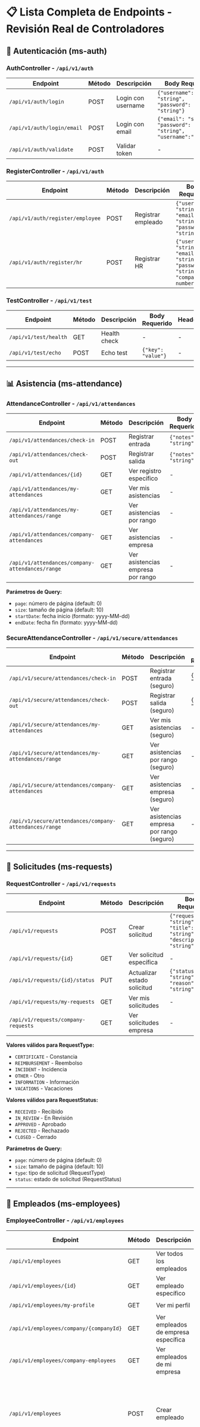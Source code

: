 # 📋 **Lista Completa de Endpoints - Revisión Real de Controladores**

## 🔐 **Autenticación (ms-auth)**

### **AuthController** - `/api/v1/auth`

| Endpoint | Método | Descripción | Body Requerido                                                  | Headers | Roles |
|----------|--------|-------------|-----------------------------------------------------------------|---------|-------|
| `/api/v1/auth/login` | POST | Login con username | `{"username": "string", "password": "string"}`                  | - | ALL |
| `/api/v1/auth/login/email` | POST | Login con email | `{"email": "string", "password": "string", "username":"string"}` | - | ALL |
| `/api/v1/auth/validate` | POST | Validar token | -                                                               | `Authorization: Bearer <token>` | ALL |

### **RegisterController** - `/api/v1/auth`

| Endpoint | Método | Descripción | Body Requerido | Headers | Roles |
|----------|--------|-------------|----------------|---------|-------|
| `/api/v1/auth/register/employee` | POST | Registrar empleado | `{"username": "string", "email": "string", "password": "string"}` | - | ALL |
| `/api/v1/auth/register/hr` | POST | Registrar HR | `{"username": "string", "email": "string", "password": "string", "companyId": number}` | - | ALL |

### **TestController** - `/api/v1/test`

| Endpoint | Método | Descripción | Body Requerido | Headers | Roles |
|----------|--------|-------------|----------------|---------|-------|
| `/api/v1/test/health` | GET | Health check | - | - | ALL |
| `/api/v1/test/echo` | POST | Echo test | `{"key": "value"}` | - | ALL |

---

## 📊 **Asistencia (ms-attendance)**

### **AttendanceController** - `/api/v1/attendances`

| Endpoint | Método | Descripción | Body Requerido | Headers | Roles |
|----------|--------|-------------|----------------|---------|-------|
| `/api/v1/attendances/check-in` | POST | Registrar entrada | `{"notes": "string"}` | `Authorization: Bearer <token>` | EMPLOYEE |
| `/api/v1/attendances/check-out` | POST | Registrar salida | `{"notes": "string"}` | `Authorization: Bearer <token>` | EMPLOYEE |
| `/api/v1/attendances/{id}` | GET | Ver registro específico | - | `Authorization: Bearer <token>` | EMPLOYEE |
| `/api/v1/attendances/my-attendances` | GET | Ver mis asistencias | - | `Authorization: Bearer <token>` | EMPLOYEE |
| `/api/v1/attendances/my-attendances/range` | GET | Ver asistencias por rango | - | `Authorization: Bearer <token>` | EMPLOYEE |
| `/api/v1/attendances/company-attendances` | GET | Ver asistencias empresa | - | `Authorization: Bearer <token>` | HR |
| `/api/v1/attendances/company-attendances/range` | GET | Ver asistencias empresa por rango | - | `Authorization: Bearer <token>` | HR |

**Parámetros de Query:**
- `page`: número de página (default: 0)
- `size`: tamaño de página (default: 10)
- `startDate`: fecha inicio (formato: yyyy-MM-dd)
- `endDate`: fecha fin (formato: yyyy-MM-dd)

### **SecureAttendanceController** - `/api/v1/secure/attendances`

| Endpoint | Método | Descripción | Body Requerido | Headers | Roles |
|----------|--------|-------------|----------------|---------|-------|
| `/api/v1/secure/attendances/check-in` | POST | Registrar entrada (seguro) | `{"notes": "string"}` | `Authorization: Bearer <token>` | EMPLOYEE |
| `/api/v1/secure/attendances/check-out` | POST | Registrar salida (seguro) | `{"notes": "string"}` | `Authorization: Bearer <token>` | EMPLOYEE |
| `/api/v1/secure/attendances/my-attendances` | GET | Ver mis asistencias (seguro) | - | `Authorization: Bearer <token>` | EMPLOYEE |
| `/api/v1/secure/attendances/my-attendances/range` | GET | Ver asistencias por rango (seguro) | - | `Authorization: Bearer <token>` | EMPLOYEE |
| `/api/v1/secure/attendances/company-attendances` | GET | Ver asistencias empresa (seguro) | - | `Authorization: Bearer <token>` | HR |
| `/api/v1/secure/attendances/company-attendances/range` | GET | Ver asistencias empresa por rango (seguro) | - | `Authorization: Bearer <token>` | HR |

---

## 📝 **Solicitudes (ms-requests)**

### **RequestController** - `/api/v1/requests`

| Endpoint | Método | Descripción | Body Requerido | Headers | Roles |
|----------|--------|-------------|----------------|---------|-------|
| `/api/v1/requests` | POST | Crear solicitud | `{"requestType": "string", "title": "string", "description": "string"}` | `Authorization: Bearer <token>` | EMPLOYEE |
| `/api/v1/requests/{id}` | GET | Ver solicitud específica | - | `Authorization: Bearer <token>` | EMPLOYEE |
| `/api/v1/requests/{id}/status` | PUT | Actualizar estado solicitud | `{"status": "string", "reason": "string"}` | `Authorization: Bearer <token>` | HR |
| `/api/v1/requests/my-requests` | GET | Ver mis solicitudes | - | `Authorization: Bearer <token>` | EMPLOYEE |
| `/api/v1/requests/company-requests` | GET | Ver solicitudes empresa | - | `Authorization: Bearer <token>` | HR |

**Valores válidos para RequestType:**
- `CERTIFICATE` - Constancia
- `REIMBURSEMENT` - Reembolso
- `INCIDENT` - Incidencia
- `OTHER` - Otro
- `INFORMATION` - Información
- `VACATIONS` - Vacaciones

**Valores válidos para RequestStatus:**
- `RECEIVED` - Recibido
- `IN_REVIEW` - En Revisión
- `APPROVED` - Aprobado
- `REJECTED` - Rechazado
- `CLOSED` - Cerrado

**Parámetros de Query:**
- `page`: número de página (default: 0)
- `size`: tamaño de página (default: 10)
- `type`: tipo de solicitud (RequestType)
- `status`: estado de solicitud (RequestStatus)

---

## 👥 **Empleados (ms-employees)**

### **EmployeeController** - `/api/v1/employees`

| Endpoint | Método | Descripción | Body Requerido | Headers | Roles |
|----------|--------|-------------|----------------|---------|-------|
| `/api/v1/employees` | GET | Ver todos los empleados | - | `Authorization: Bearer <token>` | HR |
| `/api/v1/employees/{id}` | GET | Ver empleado específico | - | `Authorization: Bearer <token>` | HR |
| `/api/v1/employees/my-profile` | GET | Ver mi perfil | - | `Authorization: Bearer <token>` | EMPLOYEE |
| `/api/v1/employees/company/{companyId}` | GET | Ver empleados de empresa específica | - | `Authorization: Bearer <token>` | HR |
| `/api/v1/employees/company-employees` | GET | Ver empleados de mi empresa | - | `Authorization: Bearer <token>` | HR |
| `/api/v1/employees` | POST | Crear empleado | `{"companyId": number, "departmentId": number, "fullName": "string", "email": "string", "telephone": "string", "position": "string"}` | `Authorization: Bearer <token>` | HR |
| `/api/v1/employees/{id}` | PUT | Actualizar empleado | `{"companyId": number, "departmentId": number, "fullName": "string", "email": "string", "telephone": "string", "position": "string"}` | `Authorization: Bearer <token>` | HR |
| `/api/v1/employees/{id}` | DELETE | Eliminar empleado (soft delete) | - | `Authorization: Bearer <token>` | HR |

### **EmployeeSearchController** - `/api/v1/employees`

| Endpoint | Método | Descripción | Body Requerido | Headers | Roles |
|----------|--------|-------------|----------------|---------|-------|
| `/api/v1/employees/email` | GET | Buscar empleado por email | - | - | INTERNAL |

**Parámetros de Query:**
- `page`: número de página (default: 0)
- `size`: tamaño de página (default: 10)
- `email`: email del empleado (para búsqueda)

---

## 🎓 **Capacitación (ms-training)**

### **TrainingController** - `/api/v1/tutorials`

| Endpoint | Método | Descripción | Body Requerido | Headers | Roles |
|----------|--------|-------------|----------------|---------|-------|
| `/api/v1/tutorials` | POST | Crear tutorial | `{"idCompany": number, "title": "string", "description": "string", "durationMinutes": number, "tutorialUrl": "string", "category": "string"}` | `Authorization: Bearer <token>` | HR |
| `/api/v1/tutorials` | GET | Ver todos los tutoriales | - | `Authorization: Bearer <token>` | EMPLOYEE |
| `/api/v1/tutorials/company/{companyId}` | GET | Ver tutoriales de empresa específica | - | `Authorization: Bearer <token>` | HR |
| `/api/v1/tutorials/my-company` | GET | Ver tutoriales de mi empresa | - | `Authorization: Bearer <token>` | EMPLOYEE |
| `/api/v1/tutorials/category/{category}` | GET | Buscar por categoría | - | `Authorization: Bearer <token>` | EMPLOYEE |
| `/api/v1/tutorials/{id}` | GET | Ver tutorial específico | - | `Authorization: Bearer <token>` | EMPLOYEE |
| `/api/v1/tutorials/{id}` | PUT | Actualizar tutorial | `{"idCompany": number, "title": "string", "description": "string", "durationMinutes": number, "tutorialUrl": "string", "category": "string"}` | `Authorization: Bearer <token>` | HR |
| `/api/v1/tutorials/{id}` | DELETE | Eliminar tutorial | - | `Authorization: Bearer <token>` | HR |
| `/api/v1/tutorials/search` | GET | Buscar tutoriales | - | `Authorization: Bearer <token>` | EMPLOYEE |

**Parámetros de Query:**
- `page`: número de página (default: 0)
- `size`: tamaño de página (default: 10)
- `query`: término de búsqueda (para search)

---

## 🏢 **Empresas (ms-companies)**

### **CompanyController** - `/api/v1/companies`

| Endpoint | Método | Descripción | Body Requerido | Headers | Roles |
|----------|--------|-------------|----------------|---------|-------|
| `/api/v1/companies` | GET | Ver todas las empresas | - | `Authorization: Bearer <token>` | ADMIN |
| `/api/v1/companies/{id}` | GET | Ver empresa específica | - | `Authorization: Bearer <token>` | ADMIN |
| `/api/v1/companies` | POST | Crear empresa | `{"fullName": "string", "rfc": "string", "address": "string", "email": "string", "telephone": "string"}` | `Authorization: Bearer <token>` | ADMIN |
| `/api/v1/companies/{id}` | PUT | Actualizar empresa | `{"fullName": "string", "rfc": "string", "address": "string", "email": "string", "telephone": "string"}` | `Authorization: Bearer <token>` | ADMIN |
| `/api/v1/companies/{id}` | DELETE | Eliminar empresa (soft delete) | - | `Authorization: Bearer <token>` | ADMIN |

### **DepartmentController** - `/api/v1/departments`

| Endpoint | Método | Descripción | Body Requerido | Headers | Roles |
|----------|--------|-------------|----------------|---------|-------|
| `/api/v1/departments` | GET | Ver todos los departamentos | - | `Authorization: Bearer <token>` | ADMIN |
| `/api/v1/departments/company/{companyId}` | GET | Ver departamentos de empresa | - | `Authorization: Bearer <token>` | ADMIN |
| `/api/v1/departments/{id}` | GET | Ver departamento específico | - | `Authorization: Bearer <token>` | ADMIN |
| `/api/v1/departments` | POST | Crear departamento | `{"fullName": "string", "companyId": number}` | `Authorization: Bearer <token>` | ADMIN |
| `/api/v1/departments/{id}` | DELETE | Eliminar departamento | - | `Authorization: Bearer <token>` | ADMIN |

**Parámetros de Query:**
- `page`: número de página (default: 0)
- `size`: tamaño de página (default: 10)

---

## 🔒 **Matriz de Permisos por Rol**

### **EMPLOYEE (Empleado)**
- ✅ Autenticación (login, register)
- ✅ Asistencia personal (check-in, check-out, ver mis asistencias)
- ✅ Solicitudes personales (crear, ver mis solicitudes)
- ✅ Ver tutoriales (todos, por categoría, búsqueda)
- ✅ Ver mi perfil

### **HR (Recursos Humanos)**
- ✅ Todo lo de EMPLOYEE +
- ✅ Ver asistencias de toda la empresa
- ✅ Gestionar solicitudes (aprobar/rechazar)
- ✅ Gestionar empleados (CRUD)
- ✅ Gestionar tutoriales (CRUD)

### **ADMIN (Administrador)**
- ✅ Todo lo de EMPLOYEE y HR +
- ✅ Gestionar empresas (CRUD)
- ✅ Gestionar departamentos (CRUD)

---

## 📝 **Información Importante**

### **Autenticación**
- **Gateway**: Puerto 8090 - todos los requests van a través del gateway
- **Headers requeridos**: `Authorization: Bearer <token>` (excepto endpoints de auth)
- **Token JWT**: Se extrae automáticamente del header Authorization

### **Paginación**
- **Parámetros**: `page` (default: 0), `size` (default: 10)
- **Formato**: `?page=0&size=10`

### **Filtros**
- **Asistencias**: Por rango de fechas (`startDate`, `endDate`)
- **Solicitudes**: Por tipo (`type`) y estado (`status`)
- **Tutoriales**: Por categoría y búsqueda de texto

### **Validaciones**
- **IDs**: Deben ser números positivos (≥1)
- **Emails**: Formato válido de email
- **Strings**: Longitud máxima según el campo
- **Enums**: Valores específicos según las listas proporcionadas

### **Soft Delete**
- Los endpoints DELETE realizan eliminación lógica (marcan como inactivo)
- No eliminan físicamente los registros de la base de datos

**Total de endpoints**: **42 endpoints** distribuidos en **6 microservicios**

---

## 🚀 **Ejemplos de Uso**

### **1. Login**
```bash
POST http://localhost:8090/api/v1/auth/login/email
Content-Type: application/json

{
    "email": "empleado@empresa.com",
    "password": "password123"
}
```

### **2. Check-in**
```bash
POST http://localhost:8090/api/v1/attendances/check-in
Authorization: Bearer <token>
Content-Type: application/json

{
    "notes": "Entrada desde casa"
}
```

### **3. Crear Solicitud**
```bash
POST http://localhost:8090/api/v1/requests
Authorization: Bearer <token>
Content-Type: application/json

{
    "requestType": "VACATIONS",
    "title": "Solicitud de vacaciones",
    "description": "Necesito tomar vacaciones del 20 al 30 de diciembre"
}
```

### **4. Aprobar Solicitud**
```bash
PUT http://localhost:8090/api/v1/requests/1/status
Authorization: Bearer <token>
Content-Type: application/json

{
    "status": "APPROVED",
    "reason": "Solicitud aprobada por recursos humanos"
}
```

